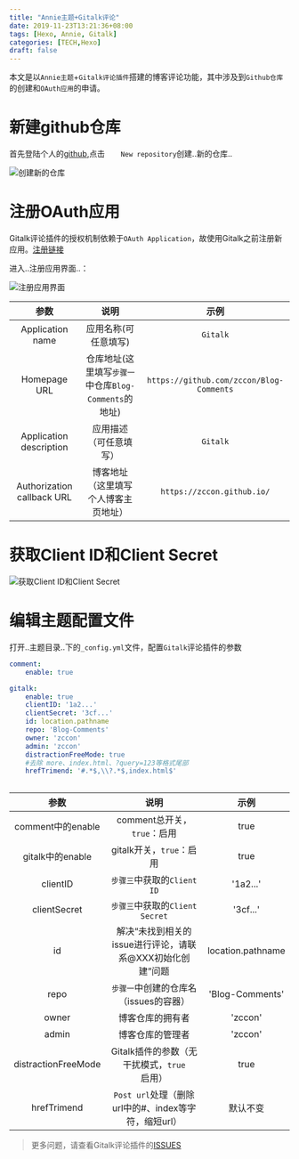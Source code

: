 ```yaml
---
title: "Annie主题+Gitalk评论"
date: 2019-11-23T13:21:36+08:00
tags: [Hexo, Annie, Gitalk]  
categories: [TECH,Hexo]
draft: false
---
```

本文是以`Annie主题`+`Gitalk评论插件`搭建的博客评论功能，其中涉及到`Github仓库`的创建和`OAuth应用`的申请。

# 新建github仓库
首先登陆个人的[github](https://github.com/),点击`	New repository`创建..新的仓库..

![](/images/tech/2019/11/Annie_gitalk.png "创建新的仓库")

# 注册OAuth应用
Gitalk评论插件的授权机制依赖于`OAuth Application`，故使用Gitalk之前注册新应用。[注册链接](https://github.com/settings/applications/new "注册OAuth应用")

进入..注册应用界面..：

![](/images/tech/2019/11/Annie_gitalk2.png "注册应用界面")

|参数|说明|示例|
|:-:|:-:|:-:|
|Application name|应用名称(可任意填写)|`Gitalk`|
|Homepage URL|仓库地址(这里填写`步骤一`中仓库`Blog-Comments`的地址)|`https://github.com/zccon/Blog-Comments`|
|Application description|应用描述（可任意填写）|`Gitalk`|
|Authorization callback URL|博客地址（这里填写个人博客主页地址）|`https://zccon.github.io/`|




# 获取Client ID和Client Secret

![](/images/tech/2019/11/Annie_gitalk3.png "获取Client ID和Client Secret")

# 编辑主题配置文件
打开..主题目录..下的`_config.yml`文件，配置`Gitalk`评论插件的参数

```yml
comment:
    enable: true

gitalk:
    enable: true
    clientID: '1a2...' 
    clientSecret: '3cf...' 
    id: location.pathname
    repo: 'Blog-Comments'
    owner: 'zccon' 
    admin: 'zccon'
    distractionFreeMode: true
    #去除 more、index.html、?query=123等格式尾部 
    hrefTrimend: '#.*$,\\?.*$,index.html$' 
    
```

|参数|说明|示例|
|:-:|:-:|:-:|
|comment中的enable|comment总开关，`true`：启用|true|
|gitalk中的enable|gitalk开关，`true`：启用|true|
|clientID|`步骤三`中获取的`Client ID`|'1a2...'|
|clientSecret|`步骤三`中获取的`Client Secret`|'3cf...'|
|id|解决“未找到相关的issue进行评论，请联系@XXX初始化创建”问题|location.pathname|
|repo|`步骤一`中创建的仓库名（issues的容器）|'Blog-Comments'|
|owner|博客仓库的拥有者|'zccon'|
|admin|博客仓库的管理者|'zccon'|
|distractionFreeMode|Gitalk插件的参数（无干扰模式，`true`启用）|true|
|hrefTrimend|`Post url`处理（删除url中的#、index等字符，缩短url）|默认不变|

> 更多问题，请查看Gitalk评论插件的[ISSUES](https://github.com/gitalk/gitalk/issues)
